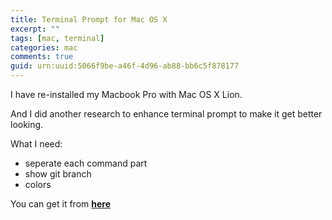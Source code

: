 ```yaml
---
title: Terminal Prompt for Mac OS X
excerpt: ""
tags: [mac, terminal]
categories: mac
comments: true
guid: urn:uuid:5066f9be-a46f-4d96-ab88-bb6c5f878177
---
```


I have re-installed my Macbook Pro with Mac OS X Lion.

And I did another research to enhance terminal prompt to make it get better looking.

What I need:

- seperate each command part
- show git branch
- colors

You can get it from [**here**](https://github.com/imjma/dotfiles/blob/master/.bash_profile)